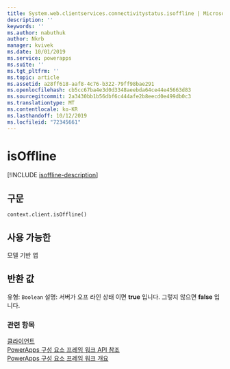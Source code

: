 ```yaml
---
title: System.web.clientservices.connectivitystatus.isoffline | Microsoft Docs
description: ''
keywords: ''
ms.author: nabuthuk
author: Nkrb
manager: kvivek
ms.date: 10/01/2019
ms.service: powerapps
ms.suite: ''
ms.tgt_pltfrm: ''
ms.topic: article
ms.assetid: a28ff618-aaf8-4c76-b322-79ff98bae291
ms.openlocfilehash: cb5cc67ba4e3d0d3348aeebda64ce44e45663d83
ms.sourcegitcommit: 2a3430bb1b56dbf6c444afe2b8eecd0e499db0c3
ms.translationtype: MT
ms.contentlocale: ko-KR
ms.lasthandoff: 10/12/2019
ms.locfileid: "72345661"
---
```

# <a name="isoffline"></a>isOffline

[!INCLUDE [isoffline-description](includes/isoffline-description.md)]

## <a name="syntax"></a>구문

`context.client.isOffline()`

## <a name="available-for"></a>사용 가능한

모델 기반 앱

## <a name="return-value"></a>반환 값

유형: `Boolean` 설명: 서버가 오프 라인 상태 이면 **true** 입니다. 그렇지 않으면 **false** 입니다.

### <a name="related-topics"></a>관련 항목

[클라이언트](../client.md)<br/>
[PowerApps 구성 요소 프레임 워크 API 참조](../../reference/index.md)<br/>
[PowerApps 구성 요소 프레임 워크 개요](../../overview.md)
